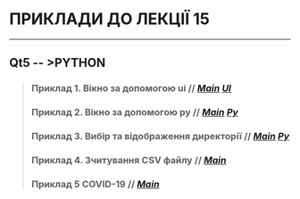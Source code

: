 # **ПРИКЛАДИ ДО ЛЕКЦІЇ 15**
***
## **Qt5 -- >PYTHON**

>### **Приклад 1. Вікно за допомогою ui** // [***Main***](Lec_QT_Designer_Examples_1_.py) [***UI***](Simple_Test_01.ui)
>### **Приклад 2. Вікно за допомогою py** // [***Main***](Lec_QT_Designer_Examples_1_1.py) [***Py***](Simple_Test_01.py)  
>### **Приклад 3. Вибір та відображення директорії** // [***Main***](Lec_QT_Designer_Examples_3_Simple_App_1.py) [***Py***](Simple_Test_03_Simpl_App_1.py)  
>### **Приклад 4. Зчитування CSV файлу** // [***Main***](Lec_QT_Designer_Examples_4_Simple_App_2.py)
>### **Приклад 5 COVID-19**  // [***Main***](Corona_ver_01_Stud.py)

